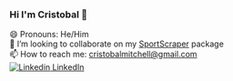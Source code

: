 ### Hi I'm Cristobal 👋

<!--
**cristobalmitchell/cristobalmitchell** is a ✨ _special_ ✨ repository because its `README.md` (this file) appears on your GitHub profile.
-->
😄 Pronouns: He/Him  
👯 I’m looking to collaborate on my [SportScraper](https://github.com/cristobalmitchell/sport-scraper) package  
📫 How to reach me: cristobalmitchell@gmail.com  
[![Linkedin](https://i.stack.imgur.com/gVE0j.png) LinkedIn](https://www.linkedin.com/in/cristobalmitchell/)


